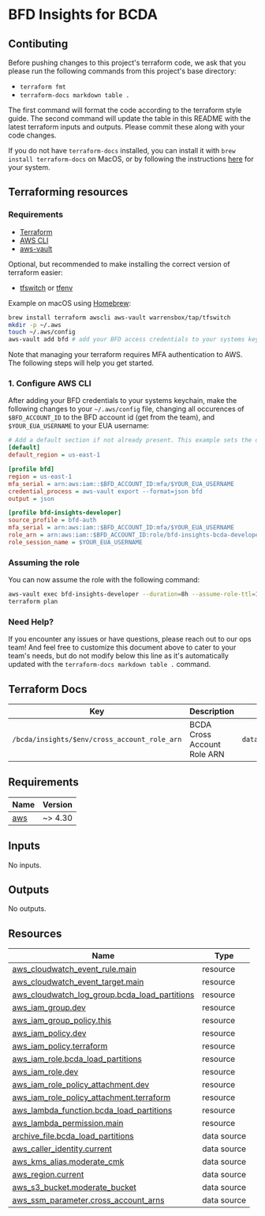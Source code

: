 # BFD Insights for BCDA

## Contibuting

Before pushing changes to this project's terraform code, we ask that you please run the following commands from this
project's base directory:

* `terraform fmt`
* `terraform-docs markdown table .`

The first command will format the code according to the terraform style guide. The second command will update the table
in this README with the latest terraform inputs and outputs. Please commit these along with your code changes.

If you do not have `terraform-docs` installed, you can install it with `brew install terraform-docs` on MacOS, or by
following the instructions [here](https://github.com/terraform-docs/terraform-docs/) for your system.

## Terraforming resources

### Requirements

* [Terraform](https://www.terraform.io/downloads.html)
* [AWS CLI](https://docs.aws.amazon.com/cli/latest/userguide/cli-chap-install.html)
* [aws-vault](https://github.com/99designs/aws-vault)

Optional, but recommended to make installing the correct version of terraform easier:

* [tfswitch](https://tfswitch.warrensbox.com/Install/) or [tfenv](https://github.com/tfutils/tfenv)

Example on macOS using [Homebrew](https://brew.sh/):

```bash
brew install terraform awscli aws-vault warrensbox/tap/tfswitch
mkdir -p ~/.aws
touch ~/.aws/config
aws-vault add bfd # add your BFD access credentials to your systems keychain
```

Note that managing your terraform requires MFA authentication to AWS. The following steps will help you get started.

### 1. Configure AWS CLI

After adding your BFD credentials to your systems keychain, make the following changes to your `~/.aws/config` file,
changing all occurences of `$BFD_ACCOUNT_ID` to the BFD account id (get from the team), and `$YOUR_EUA_USERNAME` to your
EUA username:

```ini
# Add a default section if not already present. This example sets the default region to us-east-1.
[default]
default_region = us-east-1

[profile bfd]
region = us-east-1
mfa_serial = arn:aws:iam::$BFD_ACCOUNT_ID:mfa/$YOUR_EUA_USERNAME
credential_process = aws-vault export --format=json bfd
output = json

[profile bfd-insights-developer]
source_profile = bfd-auth
mfa_serial = arn:aws:iam::$BFD_ACCOUNT_ID:mfa/$YOUR_EUA_USERNAME
role_arn = arn:aws:iam::$BFD_ACCOUNT_ID:role/bfd-insights-bcda-developer
role_session_name = $YOUR_EUA_USERNAME
```

### Assuming the role

You can now assume the role with the following command:

```bash
aws-vault exec bfd-insights-developer --duration=8h --assume-role-ttl=1h --
terraform plan
```

### Need Help?

If you encounter any issues or have questions, please reach out to our ops team! And feel free to customize this
document above to cater to your team's needs, but do not modify below this line as it's automatically updated with the
`terraform-docs markdown table .` command.

## Terraform Docs

| Key | Description | Data Source |
|-----|-------------|-------------|
| `/bcda/insights/$env/cross_account_role_arn` | BCDA Cross Account Role ARN | `data.aws_ssm_parameter.bcda_cross_account_role_arn` |

<!-- BEGIN_TF_DOCS -->
<!-- GENERATED WITH `terraform-docs .`
     Manually updating the README.md will be overwritten.
     For more details, see the file '.terraform-docs.yml' or
     https://terraform-docs.io/user-guide/configuration/
-->
## Requirements

| Name | Version |
|------|---------|
| <a name="requirement_aws"></a> [aws](#requirement\_aws) | ~> 4.30 |

<!-- GENERATED WITH `terraform-docs .`
Manually updating the README.md will be overwritten.
For more details, see the file '.terraform-docs.yml' or
https://terraform-docs.io/user-guide/configuration/
-->

## Inputs

No inputs.

<!-- GENERATED WITH `terraform-docs .`
Manually updating the README.md will be overwritten.
For more details, see the file '.terraform-docs.yml' or
https://terraform-docs.io/user-guide/configuration/
-->

<!-- GENERATED WITH `terraform-docs .`
Manually updating the README.md will be overwritten.
For more details, see the file '.terraform-docs.yml' or
https://terraform-docs.io/user-guide/configuration/
-->

## Outputs

No outputs.

<!-- GENERATED WITH `terraform-docs .`
Manually updating the README.md will be overwritten.
For more details, see the file '.terraform-docs.yml' or
https://terraform-docs.io/user-guide/configuration/
-->

## Resources

| Name | Type |
|------|------|
| [aws_cloudwatch_event_rule.main](https://registry.terraform.io/providers/hashicorp/aws/latest/docs/resources/cloudwatch_event_rule) | resource |
| [aws_cloudwatch_event_target.main](https://registry.terraform.io/providers/hashicorp/aws/latest/docs/resources/cloudwatch_event_target) | resource |
| [aws_cloudwatch_log_group.bcda_load_partitions](https://registry.terraform.io/providers/hashicorp/aws/latest/docs/resources/cloudwatch_log_group) | resource |
| [aws_iam_group.dev](https://registry.terraform.io/providers/hashicorp/aws/latest/docs/resources/iam_group) | resource |
| [aws_iam_group_policy.this](https://registry.terraform.io/providers/hashicorp/aws/latest/docs/resources/iam_group_policy) | resource |
| [aws_iam_policy.dev](https://registry.terraform.io/providers/hashicorp/aws/latest/docs/resources/iam_policy) | resource |
| [aws_iam_policy.terraform](https://registry.terraform.io/providers/hashicorp/aws/latest/docs/resources/iam_policy) | resource |
| [aws_iam_role.bcda_load_partitions](https://registry.terraform.io/providers/hashicorp/aws/latest/docs/resources/iam_role) | resource |
| [aws_iam_role.dev](https://registry.terraform.io/providers/hashicorp/aws/latest/docs/resources/iam_role) | resource |
| [aws_iam_role_policy_attachment.dev](https://registry.terraform.io/providers/hashicorp/aws/latest/docs/resources/iam_role_policy_attachment) | resource |
| [aws_iam_role_policy_attachment.terraform](https://registry.terraform.io/providers/hashicorp/aws/latest/docs/resources/iam_role_policy_attachment) | resource |
| [aws_lambda_function.bcda_load_partitions](https://registry.terraform.io/providers/hashicorp/aws/latest/docs/resources/lambda_function) | resource |
| [aws_lambda_permission.main](https://registry.terraform.io/providers/hashicorp/aws/latest/docs/resources/lambda_permission) | resource |
| [archive_file.bcda_load_partitions](https://registry.terraform.io/providers/hashicorp/archive/latest/docs/data-sources/file) | data source |
| [aws_caller_identity.current](https://registry.terraform.io/providers/hashicorp/aws/latest/docs/data-sources/caller_identity) | data source |
| [aws_kms_alias.moderate_cmk](https://registry.terraform.io/providers/hashicorp/aws/latest/docs/data-sources/kms_alias) | data source |
| [aws_region.current](https://registry.terraform.io/providers/hashicorp/aws/latest/docs/data-sources/region) | data source |
| [aws_s3_bucket.moderate_bucket](https://registry.terraform.io/providers/hashicorp/aws/latest/docs/data-sources/s3_bucket) | data source |
| [aws_ssm_parameter.cross_account_arns](https://registry.terraform.io/providers/hashicorp/aws/latest/docs/data-sources/ssm_parameter) | data source |
<!-- END_TF_DOCS -->
